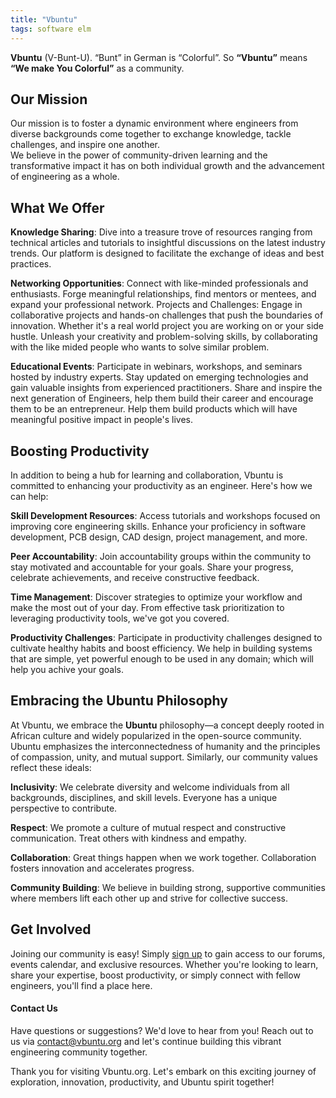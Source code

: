 ```yaml
---
title: "Vbuntu"
tags: software elm
---
```


**Vbuntu**  (V-Bunt-U). “Bunt” in German is “Colorful”. So **“Vbuntu”** means **“We make You Colorful”** as a community.    

## Our Mission
Our mission is to foster a dynamic environment where engineers from diverse backgrounds come together to exchange knowledge, tackle challenges, and inspire one another.   
We believe in the power of community-driven learning and the transformative impact it has on both individual growth and the advancement of engineering as a whole.

## What We Offer

**Knowledge Sharing**: Dive into a treasure trove of resources ranging from technical articles and tutorials to insightful discussions on the latest industry trends. Our platform is designed to facilitate the exchange of ideas and best practices.    

**Networking Opportunities**: Connect with like-minded professionals and enthusiasts. Forge meaningful relationships, find mentors or mentees, and expand your professional network.
Projects and Challenges: Engage in collaborative projects and hands-on challenges that push the boundaries of innovation. Whether it's a real world project you are working on or your side hustle. Unleash your creativity and problem-solving skills, by collaborating with the like mided people who wants to solve similar problem.

**Educational Events**: Participate in webinars, workshops, and seminars hosted by industry experts. Stay updated on emerging technologies and gain valuable insights from experienced practitioners. Share and inspire the next generation of Engineers, help them build their career and encourage them to be an entrepreneur. Help them build products which will have meaningful positive impact in people's lives.

## Boosting Productivity
In addition to being a hub for learning and collaboration, Vbuntu is committed to enhancing your productivity as an engineer. Here's how we can help:

**Skill Development Resources**: Access tutorials and workshops focused on improving core engineering skills. Enhance your proficiency in software development, PCB design, CAD design, project management, and more.   

**Peer Accountability**: Join accountability groups within the community to stay motivated and accountable for your goals. Share your progress, celebrate achievements, and receive constructive feedback.   

**Time Management**: Discover strategies to optimize your workflow and make the most out of your day. From effective task prioritization to leveraging productivity tools, we've got you covered.   

**Productivity Challenges**: Participate in productivity challenges designed to cultivate healthy habits and boost efficiency. We help in building systems that are simple, yet powerful enough to be used in any domain; which will help you achive your goals.


## Embracing the Ubuntu Philosophy
At Vbuntu, we embrace the **Ubuntu** philosophy—a concept deeply rooted in African culture and widely popularized in the open-source community. Ubuntu emphasizes the interconnectedness of humanity and the principles of compassion, unity, and mutual support. Similarly, our community values reflect these ideals:   

**Inclusivity**: We celebrate diversity and welcome individuals from all backgrounds, disciplines, and skill levels. Everyone has a unique perspective to contribute.   

**Respect**: We promote a culture of mutual respect and constructive communication. Treat others with kindness and empathy.    

**Collaboration**: Great things happen when we work together. Collaboration fosters innovation and accelerates progress.   

**Community Building**: We believe in building strong, supportive communities where members lift each other up and strive for collective success.   


## Get Involved
Joining our community is easy! Simply [sign up](https://forms.gle/M7VSHAHtVsy2oHhA6) to gain access to our forums, events calendar, and exclusive resources. Whether you're looking to learn, share your expertise, boost productivity, or simply connect with fellow engineers, you'll find a place here.   

#### Contact Us
Have questions or suggestions? We'd love to hear from you! Reach out to us via [contact@vbuntu.org](mailto:contact@vbuntu.org) and let's continue building this vibrant engineering community together.   

Thank you for visiting Vbuntu.org. Let's embark on this exciting journey of exploration, innovation, productivity, and Ubuntu spirit together!
